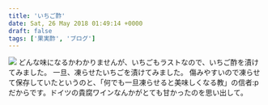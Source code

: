 ```yaml
---
title: 'いちご酢'
date: Sat, 26 May 2018 01:49:14 +0000
draft: false
tags: ['果実酢', 'ブログ']
---
```


[![](/images/2018/05/DSC_0497-e1527296298966-576x1024.jpg)](/images/2018/05/DSC_0497-e1527296298966.jpg) どんな味になるかわかりませんが、いちごもラストなので、いちご酢を漬けてみました。 一旦、凍らせたいちごを漬けてみました。 傷みやすいので凍らせて保存していたというのと、「何でも一旦凍らせると美味しくなる教」の信者:pだからです。ドイツの貴腐ワインなんかがとても甘かったのを思い出して。
